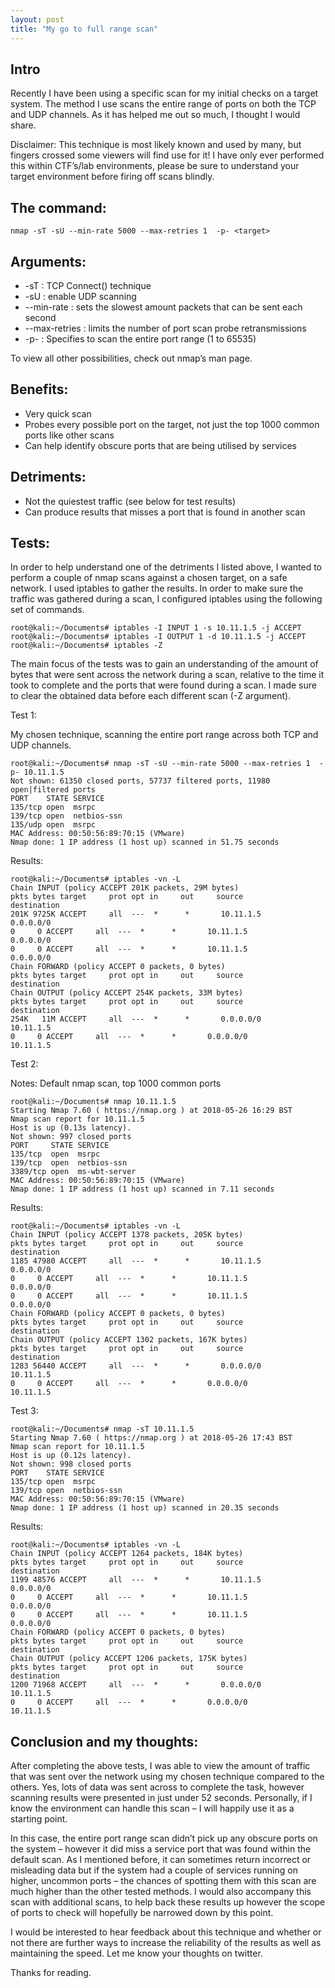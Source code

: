 ```yaml
---
layout: post
title: "My go to full range scan"
---
```


## Intro
Recently I have been using a specific scan for my initial checks on a target system. The method I use scans the entire range of ports on both the TCP and UDP channels. As it has helped me out so much, I thought I would share.

Disclaimer: This technique is most likely known and used by many, but fingers crossed some viewers will find use for it! I have only ever performed this within CTF’s/lab environments, please be sure to understand your target environment before firing off scans blindly.

## The command:

```
nmap -sT -sU --min-rate 5000 --max-retries 1  -p- <target>
```

## Arguments:

* -sT : TCP Connect() technique
* -sU : enable UDP scanning
* --min-rate : sets the slowest amount packets that can be sent each second
* --max-retries : limits the number of port scan probe retransmissions
* -p- : Specifies to scan the entire port range (1 to 65535)

To view all other possibilities, check out nmap’s man page.

## Benefits:

* Very quick scan
* Probes every possible port on the target, not just the top 1000 common ports like other scans
* Can help identify obscure ports that are being utilised by services

## Detriments:

* Not the quiestest traffic (see below for test results)
* Can produce results that misses a port that is found in another scan

## Tests:

In order to help understand one of the detriments I listed above, I wanted to perform a couple of nmap scans against a chosen target, on a safe network. I used iptables to gather the results. In order to make sure the traffic was gathered during a scan, I configured iptables using the following set of commands.

```
root@kali:~/Documents# iptables -I INPUT 1 -s 10.11.1.5 -j ACCEPT
root@kali:~/Documents# iptables -I OUTPUT 1 -d 10.11.1.5 -j ACCEPT
root@kali:~/Documents# iptables -Z
```

The main focus of the tests was to gain an understanding of the amount of bytes that were sent across the network during a scan, relative to the time it took to complete and the ports that were found during a scan. I made sure to clear the obtained data before each different scan (-Z argument).

Test 1:

My chosen technique, scanning the entire port range across both TCP and UDP channels.

```
root@kali:~/Documents# nmap -sT -sU --min-rate 5000 --max-retries 1  -p- 10.11.1.5
Not shown: 61350 closed ports, 57737 filtered ports, 11980 open|filtered ports
PORT    STATE SERVICE
135/tcp open  msrpc
139/tcp open  netbios-ssn
135/udp open  msrpc
MAC Address: 00:50:56:89:70:15 (VMware)
Nmap done: 1 IP address (1 host up) scanned in 51.75 seconds
```

Results:

```
root@kali:~/Documents# iptables -vn -L
Chain INPUT (policy ACCEPT 201K packets, 29M bytes)
pkts bytes target     prot opt in     out     source               destination
201K 9725K ACCEPT     all  ---  *      *       10.11.1.5            0.0.0.0/0
0     0 ACCEPT     all  ---  *      *       10.11.1.5            0.0.0.0/0
0     0 ACCEPT     all  ---  *      *       10.11.1.5            0.0.0.0/0
Chain FORWARD (policy ACCEPT 0 packets, 0 bytes)
pkts bytes target     prot opt in     out     source               destination
Chain OUTPUT (policy ACCEPT 254K packets, 33M bytes)
pkts bytes target     prot opt in     out     source               destination
254K   11M ACCEPT     all  ---  *      *       0.0.0.0/0            10.11.1.5
0     0 ACCEPT     all  ---  *      *       0.0.0.0/0            10.11.1.5
```

Test 2:

Notes: Default nmap scan, top 1000 common ports

```
root@kali:~/Documents# nmap 10.11.1.5
Starting Nmap 7.60 ( https://nmap.org ) at 2018-05-26 16:29 BST
Nmap scan report for 10.11.1.5
Host is up (0.13s latency).
Not shown: 997 closed ports
PORT     STATE SERVICE
135/tcp  open  msrpc
139/tcp  open  netbios-ssn
3389/tcp open  ms-wbt-server
MAC Address: 00:50:56:89:70:15 (VMware)
Nmap done: 1 IP address (1 host up) scanned in 7.11 seconds
```

Results:

```
root@kali:~/Documents# iptables -vn -L
Chain INPUT (policy ACCEPT 1378 packets, 205K bytes)
pkts bytes target     prot opt in     out     source               destination
1185 47980 ACCEPT     all  ---  *      *       10.11.1.5            0.0.0.0/0
0     0 ACCEPT     all  ---  *      *       10.11.1.5            0.0.0.0/0
0     0 ACCEPT     all  ---  *      *       10.11.1.5            0.0.0.0/0
Chain FORWARD (policy ACCEPT 0 packets, 0 bytes)
pkts bytes target     prot opt in     out     source               destination
Chain OUTPUT (policy ACCEPT 1302 packets, 167K bytes)
pkts bytes target     prot opt in     out     source               destination
1283 56440 ACCEPT     all  ---  *      *       0.0.0.0/0            10.11.1.5
0     0 ACCEPT     all  ---  *      *       0.0.0.0/0            10.11.1.5
```

Test 3:

```
root@kali:~/Documents# nmap -sT 10.11.1.5
Starting Nmap 7.60 ( https://nmap.org ) at 2018-05-26 17:43 BST
Nmap scan report for 10.11.1.5
Host is up (0.12s latency).
Not shown: 998 closed ports
PORT    STATE SERVICE
135/tcp open  msrpc
139/tcp open  netbios-ssn
MAC Address: 00:50:56:89:70:15 (VMware)
Nmap done: 1 IP address (1 host up) scanned in 20.35 seconds
```

Results:

```
root@kali:~/Documents# iptables -vn -L
Chain INPUT (policy ACCEPT 1264 packets, 184K bytes)
pkts bytes target     prot opt in     out     source               destination
1199 48576 ACCEPT     all  ---  *      *       10.11.1.5            0.0.0.0/0
0     0 ACCEPT     all  ---  *      *       10.11.1.5            0.0.0.0/0
0     0 ACCEPT     all  ---  *      *       10.11.1.5            0.0.0.0/0
Chain FORWARD (policy ACCEPT 0 packets, 0 bytes)
pkts bytes target     prot opt in     out     source               destination
Chain OUTPUT (policy ACCEPT 1206 packets, 175K bytes)
pkts bytes target     prot opt in     out     source               destination
1200 71968 ACCEPT     all  ---  *      *       0.0.0.0/0            10.11.1.5
0     0 ACCEPT     all  ---  *      *       0.0.0.0/0            10.11.1.5
```

## Conclusion and my thoughts:
After completing the above tests, I was able to view the amount of traffic that was sent over the network using my chosen technique compared to the others. Yes, lots of data was sent across to complete the task, however scanning results were presented in just under 52 seconds. Personally, if I know the environment can handle this scan – I will happily use it as a starting point.

In this case, the entire port range scan didn’t pick up any obscure ports on the system – however it did miss a service port that was found within the default scan. As I mentioned before, it can sometimes return incorrect or misleading data but if the system had a couple of services running on higher, uncommon ports – the chances of spotting them with this scan are much higher than the other tested methods. I would also accompany this scan with additional scans, to help back these results up however the scope of ports to check will hopefully be narrowed down by this point.

I would be interested to hear feedback about this technique and whether or not there are further ways to increase the reliability of the results as well as maintaining the speed. Let me know your thoughts on twitter.

Thanks for reading.
